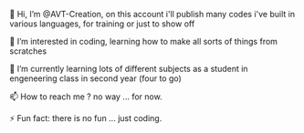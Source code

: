 👋 Hi, I’m @AVT-Creation, on this account i'll publish many codes i've built in various languages, for training or just to show off

👀 I’m interested in coding, learning how to make all sorts of things from scratches

🌱 I’m currently learning lots of different subjects as a student in engeneering class in second year (four to go)

📫 How to reach me ? no way ... for now.

⚡ Fun fact: there is no fun ... just coding.

<!---
AVT-Creation/AVT-Creation is a ✨ special ✨ repository because its `README.md` (this file) appears on your GitHub profile.
You can click the Preview link to take a look at your changes.
--->
